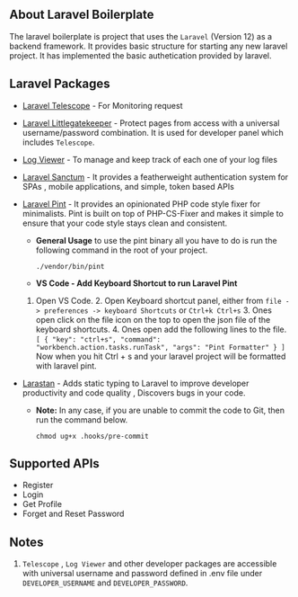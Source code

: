 
## About Laravel Boilerplate

The laravel boilerplate is project that uses the `Laravel` (Version 12) as a backend framework. It provides basic structure for starting any new laravel project. It has implemented the basic authetication provided by laravel.


## Laravel Packages

- [Laravel Telescope](https://laravel.com/docs/12.x/telescope) - For Monitoring request
- [Laravel Littlegatekeeper](https://github.com/spatie/laravel-littlegatekeeper) - Protect pages from access with a universal username/password combination. It is used for developer panel which includes `Telescope`.
- [Log Viewer](https://github.com/ARCANEDEV/LogViewer) - To manage and keep track of each one of your log files
- [Laravel Sanctum](https://laravel.com/docs/12.x/sanctum) - It provides a featherweight authentication system for SPAs , mobile applications, and simple, token based APIs
- [Laravel Pint](https://laravel.com/docs/12.x/pint) - It provides an opinionated PHP code style fixer for minimalists. Pint is built on top of PHP-CS-Fixer and makes it simple to ensure that your code style stays clean and consistent.
	
	- __General Usage__
		to use the pint binary all you have to do is run the following command in the root of your project.
		```
		./vendor/bin/pint
		```
	
	- __VS Code - Add Keyboard Shortcut to run Laravel Pint__
    1. Open VS Code.
		2. Open Keyboard shortcut panel, either from `file -> preferences -> keyboard Shortcuts` or `Ctrl+k Ctrl+s`
		3. Ones open click on the file icon on the top to open the json file of the keyboard shortcuts.
		4. Ones open add the following lines to the file.
            ```
            [
              {
                "key": "ctrl+s",
                "command": "workbench.action.tasks.runTask",
                "args": "Pint Formatter"
              }
            ]
            ```
		Now when you hit Ctrl + s and your laravel project will be formatted with laravel pint.
-   [Larastan](https://github.com/larastan/larastan) - Adds static typing to Laravel to improve developer productivity and code quality , Discovers bugs in your code.
  
	- __Note:__
		 In any case, if you are unable to commit the code to Git, then run the command below.
   
		```
		chmod ug+x .hooks/pre-commit
		```

## Supported APIs

- Register
- Login
- Get Profile
- Forget and Reset Password

## Notes

1. `Telescope` , `Log Viewer` and other developer packages are accessible with universal username and password defined in .env file under `DEVELOPER_USERNAME` and `DEVELOPER_PASSWORD`.
